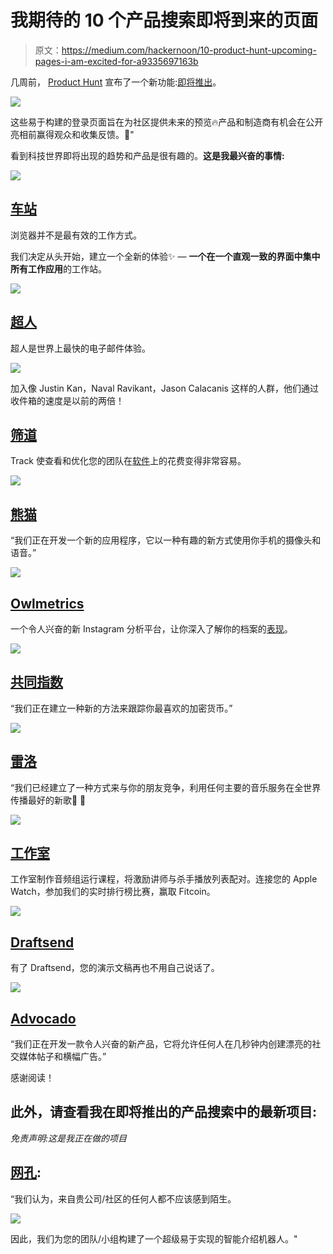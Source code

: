 # 我期待的 10 个产品搜索即将到来的页面

> 原文：<https://medium.com/hackernoon/10-product-hunt-upcoming-pages-i-am-excited-for-a9335697163b>

几周前， [Product Hunt](https://www.producthunt.com/) 宣布了一个新功能:[即将推出](https://www.producthunt.com/upcoming/upcoming)。

![](img/46e1719f57eda6c3133272903c1d5484.png)

这些易于构建的登录页面旨在为社区提供未来的预览🔥产品和制造商有机会在公开亮相前赢得观众和收集反馈。🚀"

看到科技世界即将出现的趋势和产品是很有趣的。**这是我最兴奋的事情:**

![](img/54f99c76d3debc93574e2380c547bb52.png)

## [车站](https://www.producthunt.com/upcoming/station)

浏览器并不是最有效的工作方式。

我们决定从头开始，建立一个全新的体验✨ — **一个在一个直观一致的界面中集中所有工作应用**的工作站。

![](img/c3866600cb91a3f9b6a76ea798f9dae1.png)

## [超人](https://www.producthunt.com/upcoming/superhuman-vip)

超人是世界上最快的电子邮件体验。

![](img/79c69d599dac887e7718df95f0b8a473.png)

加入像 Justin Kan，Naval Ravikant，Jason Calacanis 这样的人群，他们通过收件箱的速度是以前的两倍！

## [筛道](https://www.producthunt.com/upcoming/siftery-track)

Track 使查看和优化您的团队在[软件](https://siftery.com/)上的花费变得非常容易。

![](img/293e8b70e0a243c4d01e44f602fba101.png)

## [熊猫](https://www.producthunt.com/upcoming/panda)

“我们正在开发一个新的应用程序，它以一种有趣的新方式使用你手机的摄像头和语音。”

![](img/7d4403e08faedc49f23dd8b1a60600e6.png)

## [Owlmetrics](https://www.producthunt.com/upcoming/owlmetrics)

一个令人兴奋的新 Instagram 分析平台，让你深入了解你的档案的[表现](https://owlmetrics.com/blog/instagram-analytics-4-metrics-you-should-be-tracking/)。

![](img/e538bea8494c2276686c92c23418d1da.png)

## [共同指数](https://www.producthunt.com/upcoming/coindex)

“我们正在建立一种新的方法来跟踪你最喜欢的加密货币。”

![](img/a8b229f39e5ffa74b24f96156b4a2c79.png)

## [雷洛](https://www.producthunt.com/upcoming/laylo)

“我们已经建立了一种方式来与你的朋友竞争，利用任何主要的音乐服务在全世界传播最好的新歌🎵 🚀

![](img/2e8668e377c23b6364b1e4591b0800df.png)

## [工作室](https://www.producthunt.com/upcoming/studio)

工作室制作音频组运行课程，将激励讲师与杀手播放列表配对。连接您的 Apple Watch，参加我们的实时排行榜比赛，赢取 Fitcoin。

![](img/8840e8f9d83547f1d15776857fde3902.png)

## [Draftsend](https://www.producthunt.com/upcoming/draftsend)

有了 Draftsend，您的演示文稿再也不用自己说话了。

![](img/57429af2eee5c390efdb1bdd59c5aa27.png)

## [Advocado](https://www.producthunt.com/upcoming/advocado)

“我们正在开发一款令人兴奋的新产品，它将允许任何人在几秒钟内创建漂亮的社交媒体帖子和横幅广告。”

感谢阅读！

## 此外，请查看我在即将推出的产品搜索中的最新项目:

*免责声明:这是我正在做的项目*

## [网孔](https://www.producthunt.com/upcoming/mesh):

“我们认为，来自贵公司/社区的任何人都不应该感到陌生。

![](img/738dbcf1b5e2cbf2e4184dbeea07097d.png)

因此，我们为您的团队/小组构建了一个超级易于实现的智能介绍机器人。"